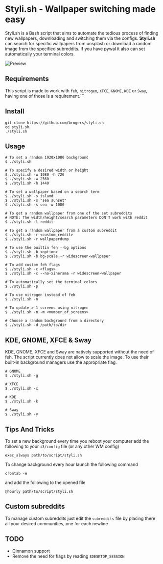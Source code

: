 # Styli.sh - Wallpaper switching made easy


Styli.sh is a Bash script that aims to automate the tedious process of finding new wallpapers, downloading and switching them via the configs. **Styli.sh** can search for specific wallpapers from unsplash or download
a random image from the specified subreddits. If you have pywal it also can set automatically your terminal colors.

![Preview](preview.png)

## Requirements

This script is made to work with ```feh```, ```nitrogen```, 
```XFCE```, ```GNOME```, ```KDE``` or  ```Sway```, having one of those is a requirement.```
## Install
```
git clone https://github.com/brogers/styli.sh
cd styli.sh
./styli.sh
```

## Usage
```
# To set a random 1920x1080 background
$ ./styli.sh

# To specify a desired width or height
$ ./styli.sh -w 1080 -h 720
$ ./styli.sh -w 2560
$ ./styli.sh -h 1440

# To set a wallpaper based on a search term
$ ./styli.sh -s island
$ ./styli.sh -s "sea sunset"
$ ./styli.sh -s sea -w 1080

# To get a random wallpaper from one of the set subreddits
# NOTE: The width/height/search parameters DON'T work with reddit
$ ./styli.sh -l reddit

# To get a random wallpaper from a custom subreddit
$ ./styli.sh -r <custom_reddit>
$ ./styli.sh -r wallpaperdump

# To use the builtin feh --bg options
$ ./styli.sh -b <option>
$ ./styli.sh -b bg-scale -r widescreen-wallpaper

# To add custom feh flags
$ ./styli.sh -c <flags>
$ ./styli.sh -c --no-xinerama -r widescreen-wallpaper

# To automatically set the terminal colors
$ ./styli.sh -p

# To use nitrogen instead of feh
$ ./styli.sh -n

# To update > 1 screens using nitrogen
$ ./styli.sh -n -m <number_of_screens>

# Choose a random background from a directory
$ ./styli.sh -d /path/to/dir
```
## KDE, GNOME, XFCE & Sway
KDE, GNOME, XFCE and Sway are natively supported without the need of feh. The script currently does not allow to scale the image.
To use their built-in background managers use the appropriate flag.

```
# GNOME
$ ./styli.sh -g

# XFCE
$ ./styli.sh -x

# KDE
$ ./styli.sh -k

# Sway
$ ./styli.sh -y
```

## Tips And Tricks
To set a new background every time you reboot your computer add the following to your ```i3/config``` file (or any other WM config)
```
exec_always path/to/script/styli.sh
```

To change background every hour launch the following command
```
crontab -e
```
and add the following to the opened file
```
@hourly path/to/script/styli.sh
```

## Custom subreddits
To manage custom subreddits just edit the ```subreddits``` file by placing there all your desired communities, one for each newline

## TODO
* Cinnamon support
* Remove the need for flags by reading `$DESKTOP_SESSION`
